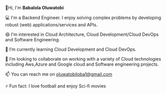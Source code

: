 👋Hi, I'm **Babalola Oluwatobi** 

:computer: I'm a Backend Engineer. I enjoy solving complex problems by developing robust (web) applications/services and APIs.

😄 I'm interested in Cloud Architecture, Cloud Development/Cloud DevOps and Software Engineering.

🌱 I’m currently learning Cloud Development and Cloud DevOps.

👯 I’m looking to collaborate on working with a variety of Cloud technologies including Aws,Azure and Google cloud and Software engineering projects.

📫 You can reach me on oluwatobiloba1@gmail.com

⚡ Fun fact: I love football and enjoy Sci-fi movies

